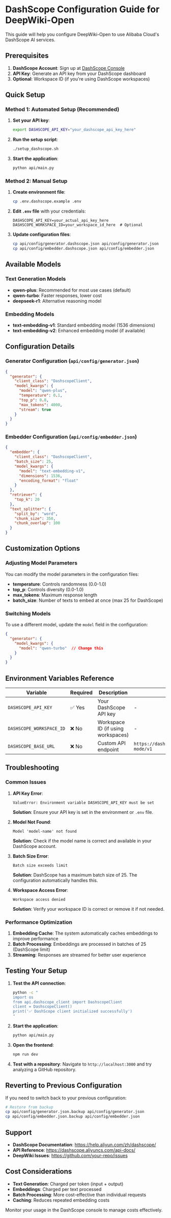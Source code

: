 # DashScope Configuration Guide for DeepWiki-Open

This guide will help you configure DeepWiki-Open to use Alibaba Cloud's DashScope AI services.

## Prerequisites

1. **DashScope Account**: Sign up at [DashScope Console](https://dashscope.console.aliyun.com/)
2. **API Key**: Generate an API key from your DashScope dashboard
3. **Optional**: Workspace ID (if you're using DashScope workspaces)

## Quick Setup

### Method 1: Automated Setup (Recommended)

1. **Set your API key**:
   ```bash
   export DASHSCOPE_API_KEY="your_dashscope_api_key_here"
   ```

2. **Run the setup script**:
   ```bash
   ./setup_dashscope.sh
   ```

3. **Start the application**:
   ```bash
   python api/main.py
   ```

### Method 2: Manual Setup

1. **Create environment file**:
   ```bash
   cp .env.dashscope.example .env
   ```

2. **Edit `.env` file** with your credentials:
   ```env
   DASHSCOPE_API_KEY=your_actual_api_key_here
   DASHSCOPE_WORKSPACE_ID=your_workspace_id_here  # Optional
   ```

3. **Update configuration files**:
   ```bash
   cp api/config/generator.dashscope.json api/config/generator.json
   cp api/config/embedder.dashscope.json api/config/embedder.json
   ```

## Available Models

### Text Generation Models
- **qwen-plus**: Recommended for most use cases (default)
- **qwen-turbo**: Faster responses, lower cost
- **deepseek-r1**: Alternative reasoning model

### Embedding Models
- **text-embedding-v1**: Standard embedding model (1536 dimensions)
- **text-embedding-v2**: Enhanced embedding model (if available)

## Configuration Details

### Generator Configuration (`api/config/generator.json`)
```json
{
  "generator": {
    "client_class": "DashscopeClient",
    "model_kwargs": {
      "model": "qwen-plus",
      "temperature": 0.1,
      "top_p": 0.8,
      "max_tokens": 4000,
      "stream": true
    }
  }
}
```

### Embedder Configuration (`api/config/embedder.json`)
```json
{
  "embedder": {
    "client_class": "DashscopeClient",
    "batch_size": 25,
    "model_kwargs": {
      "model": "text-embedding-v1",
      "dimensions": 1536,
      "encoding_format": "float"
    }
  },
  "retriever": {
    "top_k": 20
  },
  "text_splitter": {
    "split_by": "word",
    "chunk_size": 350,
    "chunk_overlap": 100
  }
}
```

## Customization Options

### Adjusting Model Parameters

You can modify the model parameters in the configuration files:

- **temperature**: Controls randomness (0.0-1.0)
- **top_p**: Controls diversity (0.0-1.0)
- **max_tokens**: Maximum response length
- **batch_size**: Number of texts to embed at once (max 25 for DashScope)

### Switching Models

To use a different model, update the `model` field in the configuration:

```json
{
  "generator": {
    "model_kwargs": {
      "model": "qwen-turbo"  // Change this
    }
  }
}
```

## Environment Variables Reference

| Variable | Required | Description | Default |
|----------|----------|-------------|---------|
| `DASHSCOPE_API_KEY` | ✅ Yes | Your DashScope API key | - |
| `DASHSCOPE_WORKSPACE_ID` | ❌ No | Workspace ID (if using workspaces) | - |
| `DASHSCOPE_BASE_URL` | ❌ No | Custom API endpoint | `https://dashscope.aliyuncs.com/compatible-mode/v1` |

## Troubleshooting

### Common Issues

1. **API Key Error**:
   ```
   ValueError: Environment variable DASHSCOPE_API_KEY must be set
   ```
   **Solution**: Ensure your API key is set in the environment or `.env` file.

2. **Model Not Found**:
   ```
   Model 'model-name' not found
   ```
   **Solution**: Check if the model name is correct and available in your DashScope account.

3. **Batch Size Error**:
   ```
   Batch size exceeds limit
   ```
   **Solution**: DashScope has a maximum batch size of 25. The configuration automatically handles this.

4. **Workspace Access Error**:
   ```
   Workspace access denied
   ```
   **Solution**: Verify your workspace ID is correct or remove it if not needed.

### Performance Optimization

1. **Embedding Cache**: The system automatically caches embeddings to improve performance
2. **Batch Processing**: Embeddings are processed in batches of 25 (DashScope limit)
3. **Streaming**: Responses are streamed for better user experience

## Testing Your Setup

1. **Test the API connection**:
   ```bash
   python -c "
   import os
   from api.dashscope_client import DashscopeClient
   client = DashscopeClient()
   print('✅ DashScope client initialized successfully')
   "
   ```

2. **Start the application**:
   ```bash
   python api/main.py
   ```

3. **Open the frontend**:
   ```bash
   npm run dev
   ```

4. **Test with a repository**: Navigate to `http://localhost:3000` and try analyzing a GitHub repository.

## Reverting to Previous Configuration

If you need to switch back to your previous configuration:

```bash
# Restore from backup
cp api/config/generator.json.backup api/config/generator.json
cp api/config/embedder.json.backup api/config/embedder.json
```

## Support

- **DashScope Documentation**: https://help.aliyun.com/zh/dashscope/
- **API Reference**: https://dashscope.aliyuncs.com/api-docs/
- **DeepWiki Issues**: https://github.com/your-repo/issues

## Cost Considerations

- **Text Generation**: Charged per token (input + output)
- **Embeddings**: Charged per text processed
- **Batch Processing**: More cost-effective than individual requests
- **Caching**: Reduces repeated embedding costs

Monitor your usage in the DashScope console to manage costs effectively.